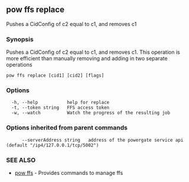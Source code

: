 ## pow ffs replace

Pushes a CidConfig of c2 equal to c1, and removes c1

### Synopsis

Pushes a CidConfig of c2 equal to c1, and removes c1. This operation is more efficient than manually removing and adding in two separate operations

```
pow ffs replace [cid1] [cid2] [flags]
```

### Options

```
  -h, --help           help for replace
  -t, --token string   FFS access token
  -w, --watch          Watch the progress of the resulting job
```

### Options inherited from parent commands

```
      --serverAddress string   address of the powergate service api (default "/ip4/127.0.0.1/tcp/5002")
```

### SEE ALSO

* [pow ffs](pow_ffs.md)	 - Provides commands to manage ffs

